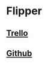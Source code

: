 # Flipper
## [Trello](https://trello.com/invite/b/uiBJdaBs/ATTI49c84a55fdc7950bdbf29fb98c939bae651FA67B/taleau-simple)
## [Github](https://github.com/TrOllOchamO/Flipper)
